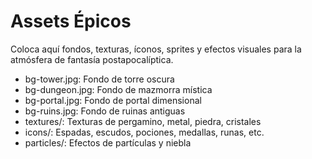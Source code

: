 # Assets Épicos

Coloca aquí fondos, texturas, íconos, sprites y efectos visuales para la atmósfera de fantasía postapocalíptica.

- bg-tower.jpg: Fondo de torre oscura
- bg-dungeon.jpg: Fondo de mazmorra mística
- bg-portal.jpg: Fondo de portal dimensional
- bg-ruins.jpg: Fondo de ruinas antiguas
- textures/: Texturas de pergamino, metal, piedra, cristales
- icons/: Espadas, escudos, pociones, medallas, runas, etc.
- particles/: Efectos de partículas y niebla 